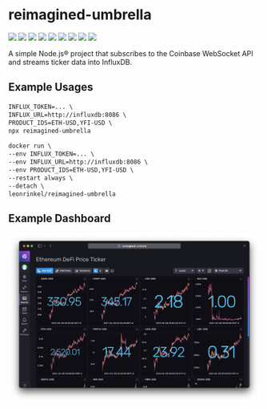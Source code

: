 # reimagined-umbrella

[![](https://img.shields.io/npm/v/reimagined-umbrella)](https://www.npmjs.com/package/reimagined-umbrella)
[![](https://img.shields.io/librariesio/release/npm/reimagined-umbrella)](https://github.com/leonrinkel/reimagined-umbrella/network/dependencies)
[![](https://img.shields.io/github/issues/leonrinkel/reimagined-umbrella)](https://github.com/leonrinkel/reimagined-umbrella/issues)
[![](https://img.shields.io/github/license/leonrinkel/reimagined-umbrella)](https://github.com/leonrinkel/reimagined-umbrella/blob/main/LICENSE)
[![](https://img.shields.io/github/contributors/leonrinkel/reimagined-umbrella)](https://github.com/leonrinkel/reimagined-umbrella/graphs/contributors)
[![](https://img.shields.io/github/workflow/status/leonrinkel/reimagined-umbrella/Node.js%20CI/main)](https://github.com/leonrinkel/reimagined-umbrella/actions/workflows/node.js.yml)
[![](https://img.shields.io/github/workflow/status/leonrinkel/reimagined-umbrella/CodeQL/main?label=CodeQL&logo=github)](https://github.com/leonrinkel/reimagined-umbrella/security/code-scanning)
[![](https://img.shields.io/github/workflow/status/leonrinkel/reimagined-umbrella/Docker/main?logo=docker)](https://hub.docker.com/r/leonrinkel/reimagined-umbrella)
[![](https://img.shields.io/node/v/reimagined-umbrella)](https://github.com/leonrinkel/reimagined-umbrella/blob/main/package.json)

A simple Node.js® project that subscribes to the Coinbase WebSocket API and streams ticker data into InfluxDB.

## Example Usages

```
INFLUX_TOKEN=... \
INFLUX_URL=http://influxdb:8086 \
PRODUCT_IDS=ETH-USD,YFI-USD \
npx reimagined-umbrella
```

```
docker run \
--env INFLUX_TOKEN=... \
--env INFLUX_URL=http://influxdb:8086 \
--env PRODUCT_IDS=ETH-USD,YFI-USD \
--restart always \
--detach \
leonrinkel/reimagined-umbrella
```

## Example Dashboard

![Crypto Price Ticker Dashboard Screenshot](dashboard.png)
